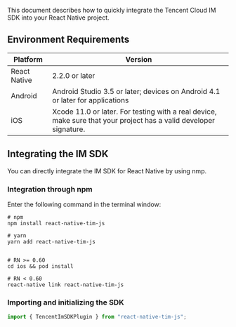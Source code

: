 This document describes how to quickly integrate the Tencent Cloud IM SDK into your React Native project.

## Environment Requirements

| Platform         | Version                                                                  |
| ------------ | --------------------------------------------------------------------- |
| React Native | 2.2.0 or later                                                    |
| Android      | Android Studio 3.5 or later; devices on Android 4.1 or later for applications  |
| iOS          | Xcode 11.0 or later. For testing with a real device, make sure that your project has a valid developer signature. |

## Integrating the IM SDK

You can directly integrate the IM SDK for React Native by using nmp.

### Integration through npm

Enter the following command in the terminal window:

```
# npm
npm install react-native-tim-js

# yarn
yarn add react-native-tim-js


# RN >= 0.60
cd ios && pod install

# RN < 0.60
react-native link react-native-tim-js
```

### Importing and initializing the SDK

```javascript
import { TencentImSDKPlugin } from "react-native-tim-js";
```
